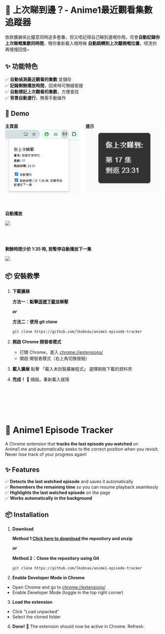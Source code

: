 # 🎥 上次睇到邊？- Anime1最近觀看集數追蹤器  

依款擴展係比鐘意同時追多套番，但又唔記得自己睇到邊嘅你用。佢會**自動記錄你上次睇嘅集數同時間**，喺你重新載入嘅時候 **自動跳轉到上次離開嘅位置**，唔洗你再慢慢回憶~

## ✨ 功能特色  
✅ **自動偵測最近觀看的集數** 並儲存  
✅ **記錄剩餘播放時間**，回來時可無縫銜接  
✅ **自動標記上次觀看的集數**，方便查找  
✅ **背景自動運行**，無需手動操作  

## 🎥 Demo

<div style="display: flex; gap: 20px;">
    <div>
        <strong>主頁面</strong><br/>
        <img src="/demo/popup.png" width="300"/>
    </div>
    <div>
        <strong>提示</strong><br/>
        <img src="/demo/notification.png" width="300"/>
    </div>
</div>

<br>
<br>

**自動播放**

![](/demo/autoplay.gif)

<br>
<br>

**剩餘時間少於 1:35 時, 按暫停自動播放下一集**

![](/demo/autoplay_next_episode.gif)

## 📦 安裝教學

1. **下載擴展** 

    **方法一：點擊[這裡下載](https://github.com/lkobnas/anime1-episode-tracker/archive/refs/heads/main.zip)並解壓**


    ***or***


    **方法二：使用 git clone**
   ```bash
   git clone https://github.com/lkobnas/anime1-episode-tracker
   ```

2. **開啟 Chrome 開發者模式**
    - 打開 Chrome，進入 [chrome://extensions/](chrome://extensions/)
    - 開啟 開發者模式（右上角切換按鈕）

3. **載入擴展**
        點擊 「載入未封裝擴展程式」
        選擇剛剛下載的資料夾

4. **完成！** 🎉 搞掂，重新載入就得

<br>
<br>
<br>
<br>
<br>

# 🎥 Anime1 Episode Tracker  

A Chrome extension that **tracks the last episode you watched** on Anime1.me and automatically seeks to the correct position when you revisit. Never lose track of your progress again!  

## ✨ Features  
✅ **Detects the last watched episode** and saves it automatically  
✅ **Remembers the remaining time** so you can resume playback seamlessly  
✅ **Highlights the last watched episode** on the page  
✅ **Works automatically in the background**  

## 📦 Installation  

1. **Download**

    **Method 1 [Click here to download](https://github.com/lkobnas/anime1-episode-tracker/archive/refs/heads/main.zip) the repository and unzip**


    ***or***


    **Method 2：Clone the repository using Git**
    ```bash
    git clone https://github.com/lkobnas/anime1-episode-tracker
    ```
2. **Enable Developer Mode in Chrome**
- Open Chrome and go to [chrome://extensions/](chrome://extensions/)
- Enable Developer Mode (toggle in the top right corner)

3. **Load the extension**
- Click "Load unpacked"
- Select the cloned folder

4. **Done!** 🎉 The extension should now be active in Chrome. Refresh.
